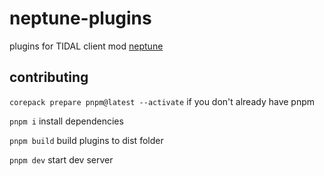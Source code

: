 # neptune-plugins

plugins for TIDAL client mod [neptune](https://github.com/uwu/neptune)

## contributing

`corepack prepare pnpm@latest --activate` if you don't already have pnpm

`pnpm i` install dependencies

`pnpm build` build plugins to dist folder

`pnpm dev` start dev server
